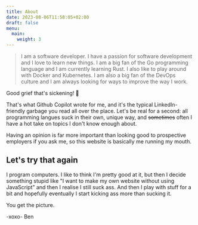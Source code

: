 ```yaml
---
title: About
date: 2023-08-06T11:58:05+02:00
draft: false
menu:
  main:
    weight: 3
---
```


> I am a software developer. I have a passion for software development and I love to learn new things. I am a big fan of the Go programming language and I am currently learning Rust. I also like to play around with Docker and Kubernetes. I am also a big fan of the DevOps culture and I am always looking for ways to improve the way I work.

Good grief that's sickening! 🤮

That's what Github Copilot wrote for me, and it's the typical LinkedIn-friendly garbage you read all over the place. Let's be real for a second: all programming langues suck in their own, unique way, and ~~sometimes~~ often I have a hot take on topics I don't know enough about.

Having an opinion is far more important than looking good to prospective employers if you 
ask me, so this website is basically me running my mouth.

## Let's try that again

I program computers. I like to think I'm pretty good at it, but then I decide something stupid like "I want to make my own website without using JavaScript" and then I realise I still suck ass. And then I play with stuff for a bit and hopefully eventually I start kicking ass more than sucking it. 

You get the picture.

-xoxo- Ben
